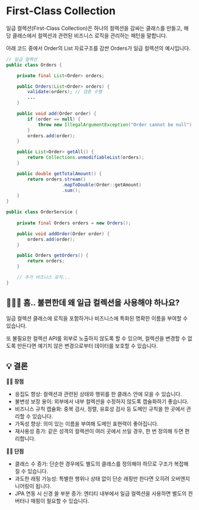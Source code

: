 # First-Class Collection
일급 컬렉션(First-Class Collection)은 하나의 컬렉션을 감싸는 클래스를 만들고, 해당 클래스에서 컬렉션과 관련된 비즈니스 로직을 관리하는 패턴을 말합니다. 

아래 코드 중에서 Order의 List 자료구조를 감싼 Orders가 일급 컬렉션의 예시입니다.

```java
// 일급 컬렉션
public class Orders {

    private final List<Order> orders;

    public Orders(List<Order> orders) {
        validate(orders); // 검증 수행
        ...
    }

    public void add(Order order) {
        if (order == null) {
            throw new IllegalArgumentException("Order cannot be null");
        }
        orders.add(order);
    }

    public List<Order> getAll() {
        return Collections.unmodifiableList(orders);
    }

    public double getTotalAmount() {
        return orders.stream()
                     .mapToDouble(Order::getAmount)
                     .sum();
    }
}
```

```java
public class OrderService {
  
    private final Orders orders = new Orders();

    public void addOrder(Order order) {
        orders.add(order);
    }

    public Orders getOrders() {
        return orders;
    }

    // 추가 비즈니스 로직...
}
```

## 🤷🏻‍♂️ 흠.. 불편한데 왜 일급 컬렉션을 사용해야 하나요?
일급 컬렉션 클래스에 로직을 포함하거나 비즈니스에 특화된 명확한 이름을 부여할 수 있습니다.

또 불필요한 컬렉션 API를 외부로 노출하지 않도록 할 수 있으며, 컬렉션을 변경할 수 없도록 만든다면 예기치 않은 변경으로부터 데이터를 보호할 수 있습니다.

## 💡 결론
**👍🏻 장점**
- 응집도 향상: 컬렉션과 관련된 상태와 행위를 한 클래스 안에 모을 수 있습니다.
- 불변성 보장 용이: 외부에서 내부 컬렉션을 수정하지 않도록 캡슐화하기 좋습니다.
- 비즈니스 규칙 캡슐화: 중복 검사, 정렬, 유효성 검사 등 도메인 규칙을 한 곳에서 관리할 수 있습니다.
- 가독성 향상: 의미 있는 이름을 부여해 도메인 표현력이 좋아집니다.
- 재사용성 증가: 같은 성격의 컬렉션이 여러 곳에서 쓰일 경우, 한 번 정의해 두면 편리합니다.

**👎🏻 단점**
- 클래스 수 증가: 단순한 경우에도 별도의 클래스를 정의해야 하므로 구조가 복잡해질 수 있습니다.
- 과도한 래핑 가능성: 특별한 행위나 상태 없이 단순 래핑만 한다면 오히려 오버엔지니어링이 됩니다.
- JPA 연동 시 신경 쓸 부분 증가: 엔티티 내부에서 일급 컬렉션을 사용하면 별도의 컨버터나 매핑이 필요할 수 있습니다.